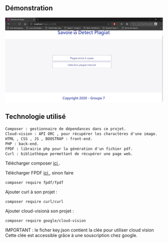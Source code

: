 ## Démonstration 

[![capture page acceuil](index.JPG)](https://www.youtube.com/watch?v=dF8PEdEpPso&feature=youtu.be)


## Technologie utilisé

    Composer : gestionnaire de dépendances dans ce projet.
    Cloud-vision : API ORC , pour récupérer les charactères d'une image.
    HTML , CSS , JS , BOOSTRAP : front-end.
    PHP : back-end.
    FPDF : librairie php pour la génération d'un fichier pdf.
    Curl : bibliothèque permettant de récupérer une page web.
    
    
Télécharger composer [ici ](https://getcomposer.org/ "lien vers composer").

Télécharger FPDF [ici ](http://www.fpdf.org/ "lien vers fpdf") ,  sinon faire
  
    composer require fpdf/fpdf
    
Ajouter curl à son projet :

    composer require curl/curl

Ajouter cloud-visionà son projet :
 
    composer require google/cloud-vision


IMPORTANT : le ficher key.json contient la clée pour utiliser cloud vision
Cette clée est accessible grâce à une souscription chez google.






